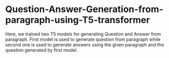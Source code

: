 # Question-Answer-Generation-from-paragraph-using-T5-transformer
Here, we trained two T5 models for generating Question and Answer from paragraph. First model is used to generate question from paragraph while second one is used to generate answers using the given paragraph and the question generated by first model.
